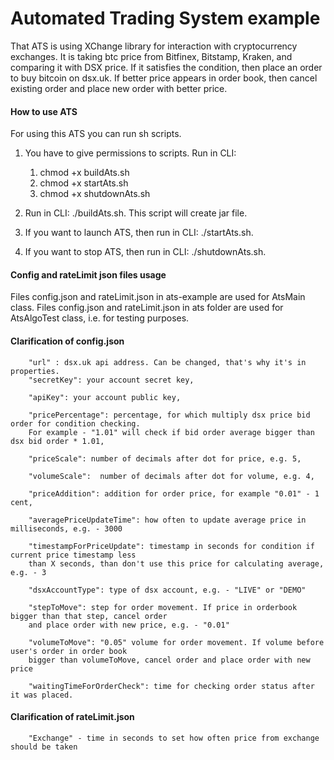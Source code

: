 # Automated Trading System example

That ATS is using XChange library for interaction with cryptocurrency exchanges. It is taking btc price from Bitfinex, 
Bitstamp, Kraken, and comparing it with DSX price. If it satisfies the condition, then place an order to buy bitcoin 
on dsx.uk. If better price appears in order book, then cancel existing order and place new order with better price.

#### How to use ATS
For using this ATS you can run sh scripts. 
1) You have to give permissions to scripts. Run in CLI:  

    1) chmod +x buildAts.sh
    2) chmod +x startAts.sh
    3) chmod +x shutdownAts.sh
2) Run in CLI: ./buildAts.sh. This script will create jar file.
3) If you want to launch ATS, then run in CLI: ./startAts.sh.
4) If you want to stop ATS, then run in CLI: ./shutdownAts.sh.
#### Config and rateLimit json files usage
Files config.json and rateLimit.json in ats-example are used for AtsMain class. Files config.json and rateLimit.json in 
ats folder are used for AtsAlgoTest class, i.e. for testing purposes.
#### Clarification of config.json
        "url" : dsx.uk api address. Can be changed, that's why it's in properties.
        "secretKey": your account secret key,
    
        "apiKey": your account public key,
  
        "pricePercentage": percentage, for which multiply dsx price bid order for condition checking. 
        For example - "1.01" will check if bid order average bigger than dsx bid order * 1.01,
  
        "priceScale": number of decimals after dot for price, e.g. 5,
  
        "volumeScale":  number of decimals after dot for volume, e.g. 4,
  
        "priceAddition": addition for order price, for example "0.01" - 1 cent,
  
        "averagePriceUpdateTime": how often to update average price in milliseconds, e.g. - 3000
  
        "timestampForPriceUpdate": timestamp in seconds for condition if current price timestamp less 
        than X seconds, than don't use this price for calculating average, e.g. - 3
  
        "dsxAccountType": type of dsx account, e.g. - "LIVE" or "DEMO"
  
        "stepToMove": step for order movement. If price in orderbook bigger than that step, cancel order 
        and place order with new price, e.g. - "0.01"
  
        "volumeToMove": "0.05" volume for order movement. If volume before user's order in order book 
        bigger than volumeToMove, cancel order and place order with new price
        
        "waitingTimeForOrderCheck": time for checking order status after it was placed.
    
#### Clarification of rateLimit.json
        
        "Exchange" - time in seconds to set how often price from exchange should be taken